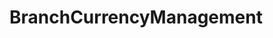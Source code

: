 # BranchCurrencyManagement   

<script src="https://unpkg.com/@stoplight/elements/web-components.min.js"></script>
<link rel="stylesheet" href="https://unpkg.com/@stoplight/elements/styles.min.css">

<elements-api
  apiDescriptionUrl="BranchCurrencyManagement.yaml"
  layout="sidebar"
  router="hash"
  hideTryIt="false"
  hideSchemas="false"
  hideInternal="false"
/>